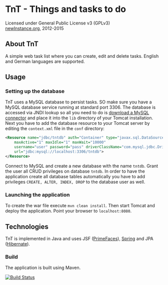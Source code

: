 # TnT - Things and tasks to do #
Licensed under General Public License v3 (GPLv3)  
[newInstance.org](http://www.newinstance.org), 2012-2015

## About TnT ##
A simple web task list where you can create, edit and delete tasks.
English and German languages are supported.

## Usage ##
### Setting up the database ###
TnT uses a MySQL database to persist tasks. SO make sure you have a MySQL database service running at standard port 3306. The database is accessed via JNDI lookup so all you need to do is [download a MySQL connector](http://dev.mysql.com/downloads/connector/j/) and place it into the `lib` directory of your Tomcat installation.
Next you have to add the database resource to your Tomcat server by editing the `context.xml` file in the `conf` directory:
```XML
<Resource name="jdbc/tntdb" auth="Container" type="javax.sql.DataSource"
    maxActive="1" maxIdle="1" maxWait="10000"
    username="user" password="pass" driverClassName="com.mysql.jdbc.Driver"
    url="jdbc:mysql://localhost:3306/tntdb">
</Resource>
```
Connect to MySQL and create a new database with the name `tntdb`.
Grant the user all CRUD privileges on database `tntdb`. In order to have the application create all database tables automatically you have to add privileges `CREATE, ALTER, INDEX, DROP` to the database user as well.

### Launching the application ###
To create the war file execute `mvn clean install`. Then start Tomcat and deploy the application.
Point your browser to `localhost:8080`.

## Technologies ##
TnT is implemented in Java and uses JSF ([PrimeFaces](http://primefaces.org/)), [Spring](http://spring.io/) and JPA ([Hibernate](http://hibernate.org/)).

### Build ###
The application is built using Maven.

[![Build Status](https://drone.io/github.com/mwalter/TnT/status.png)](https://drone.io/github.com/mwalter/TnT/latest)